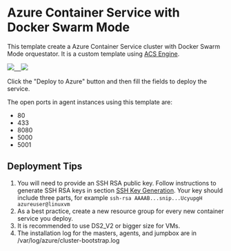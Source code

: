 # Azure Container Service with Docker Swarm Mode

This template create a Azure Container Service cluster with Docker Swarm Mode orquestator. It is a custom template using [ACS Engine](https://github.com/Azure/acs-engine).

<a href="https://portal.azure.com/#create/Microsoft.Template/uri/https%3A%2F%2Fraw.githubusercontent.com%2Fesmsdn%2FWorkshops%2Fmaster%2FDockerBirthday%2FAzureDeploy%2Fazuredeploy.json" target="_blank"><img src="http://azuredeploy.net/deploybutton.png"/>
</a>
<a href="http://armviz.io/#/?load=https%3A%2F%2Fraw.githubusercontent.com%2Fesmsdn%2FWorkshops%2Fmaster%2FDockerBirthday%2FAzureDeploy%2Fazuredeploy.json" target="_blank">
    <img src="http://armviz.io/visualizebutton.png"/>
</a>

Click the "Deploy to Azure" button and then fill the fields to deploy the service.

The open ports in agent instances using this template are:
-   80
-   433
-   8080
-   5000
-   5001

## Deployment Tips

1.  You will need to provide an SSH RSA public key. Follow instructions to generate SSH RSA keys in section [SSH Key Generation](https://github.com/Azure/azure-quickstart-templates/blob/master/101-acs-dcos/docs/SSHKeyManagement.md#ssh-key-generation). Your key should include three parts, for example ```ssh-rsa AAAAB...snip...UcyupgH azureuser@linuxvm```
2. As a best practice, create a new resource group for every new container service you deploy.
3. It is recommended to use DS2_V2 or bigger size for VMs.
4. The installation log for the masters, agents, and jumpbox are in /var/log/azure/cluster-bootstrap.log


